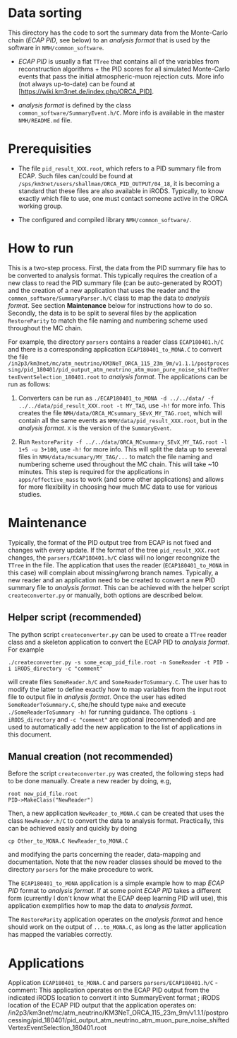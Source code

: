Data sorting
============
This directory has the code to sort the summary data from the Monte-Carlo chain (*ECAP PID*, see below) to an *analysis format* that is used by the software in `NMH/common_software`.

* *ECAP PID* is usually a flat `TTree` that contains all of the variables from reconstruction algorithms + the PID scores for all simulated Monte-Carlo events that pass the initial atmospheric-muon rejection cuts. More info (not always up-to-date) can be found at [https://wiki.km3net.de/index.php/ORCA_PID]. 

* *analysis format* is defined by the class `common_software/SummaryEvent.h/C`. More info is available in the master `NMH/README.md` file.

Prerequisities
==============
* The file `pid_result_XXX.root`, which refers to a PID summary file from ECAP. Such files can/could be found at `/sps/km3net/users/shallman/ORCA_PID_OUTPUT/04_18`, it is becoming a standard that these files are also available in iRODS. Typically, to know exactly which file to use, one must contact someone active in the ORCA working group.

* The configured and compiled library `NMH/common_software/`.

How to run
==========

This is a two-step process. First, the data from the PID summary file has to be converted to analysis format. This typically requires the creation of a new class to read the PID summary file (can be auto-generated by ROOT) and the creation of a new application that uses the reader and the `common_software/SummaryParser.h/C` class to map the data to *analysis format*. See section **Maintenance** below for instructions how to do so. Secondly, the data is to be split to several files by the application `RestoreParity` to match the file naming and numbering scheme used throughout the MC chain.

For example, the directory `parsers` contains a reader class `ECAP180401.h/C` and there is a corresponding application `ECAP180401_to_MONA.C` to convert the file `/in2p3/km3net/mc/atm_neutrino/KM3NeT_ORCA_115_23m_9m/v1.1.1/postprocessing/pid_180401/pid_output_atm_neutrino_atm_muon_pure_noise_shiftedVertexEventSelection_180401.root` to *analysis format*. The applications can be run as follows:

1. Converters can be run as `./ECAP180401_to_MONA -d ../../data/ -f ../../data/pid_result_XXX.root -t MY_TAG`, use `-h!` for more info. This creates the file `NMH/data/ORCA_MCsummary_SEvX_MY_TAG.root`, which will contain all the same events as `NMH/data/pid_result_XXX.root`, but in the *analysis format*. `X` is the version of the `SummaryEvent`.
   
2. Run `RestoreParity -f ../../data/ORCA_MCsummary_SEvX_MY_TAG.root -l 1+5 -u 3+100`, use `-h!` for more info. This will split the data up to several files in `NMH/data/mcsumary/MY_TAG/...` to match the file naming and numbering scheme used throughout the MC chain. This will take ~10 minutes. This step is required for the applications in `apps/effective_mass` to work (and some other applications) and allows for more flexibility in choosing how much MC data to use for various studies.

Maintenance
===========

Typically, the format of the PID output tree from ECAP is not fixed and changes with every update. If the format of the tree `pid_result_XXX.root` changes, the `parsers/ECAP180401.h/C` class will no longer recongnize the `TTree` in the file. The application that uses the reader (`ECAP180401_to_MONA` in this case) will complain about missing/wrong branch names. Typically, a new reader and an application need to be created to convert a new PID summary file to *analysis format*. This can be achieved with the helper script `createconverter.py` or manually, both options are described below.

Helper script (recommended)
-------------
The python script `createconverter.py` can be used to create a `TTree` reader class and a skeleton application to convert the ECAP PID to *analysis format*. For example
~~~
./createconverter.py -s some_ecap_pid_file.root -n SomeReader -t PID -i iRODS_directory -c "comment"
~~~ 
will create files `SomeReader.h/C` and `SomeReaderToSummary.C`. The user has to modify the latter to define exactly how to map variables from the input root file to output file in *analysis format*. Once the user has edited `SomeReaderToSummary.C`, she/he should type `make` and execute `./SomeReaderToSummary -h!` for running guidance. The options `-i iRODS_directory` and `-c "comment"` are optional (recommended) and are used to automatically add the new application to the list of applications in this document.

Manual creation (not recommended)
----------------
Before the script `createconverter.py` was created, the following steps had to be done manually. Create a new reader by doing, e.g,
~~~
root new_pid_file.root
PID->MakeClass("NewReader")
~~~
Then, a new application `NewReader_to_MONA.C` can be created that uses the class `NewReader.h/C` to convert the data to analysis format. Practically, this can be achieved easily and quickly by doing
~~~
cp Other_to_MONA.C NewReader_to_MONA.C
~~~
and modifying the parts concerning the reader, data-mapping and documentation. Note that the new reader classes should be moved to the directory `parsers` for the make procedure to work.

The `ECAP180401_to_MONA` application is a simple example how to map *ECAP PID* format to *analysis format*. If at some point *ECAP PID* takes a different form (currently I don't know what the ECAP deep learning PID will use), this application exemplifies how to map the data to *analysis format*.

The `RestoreParity` application operates on the *analysis format* and hence should work on the output of `...to_MONA.C`, as long as the latter application has mapped the variables correctly.

Applications
=============
Application `ECAP180401_to_MONA.C` and parsers `parsers/ECAP180401.h/C` - comment: This application operates on the ECAP PID output from the indicated iRODS location to convert it into SummaryEvent format ; iRODS location of the ECAP PID output that the application operates on: /in2p3/km3net/mc/atm_neutrino/KM3NeT_ORCA_115_23m_9m/v1.1.1/postprocessing/pid_180401/pid_output_atm_neutrino_atm_muon_pure_noise_shiftedVertexEventSelection_180401.root
